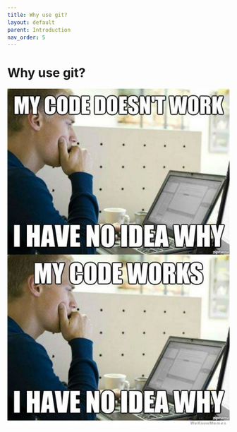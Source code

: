 ```yaml
---
title: Why use git?
layout: default
parent: Introduction
nav_order: 5
---
```


# Why use git?

!["why does my code work?"](../images/code-no-idea.jpg)